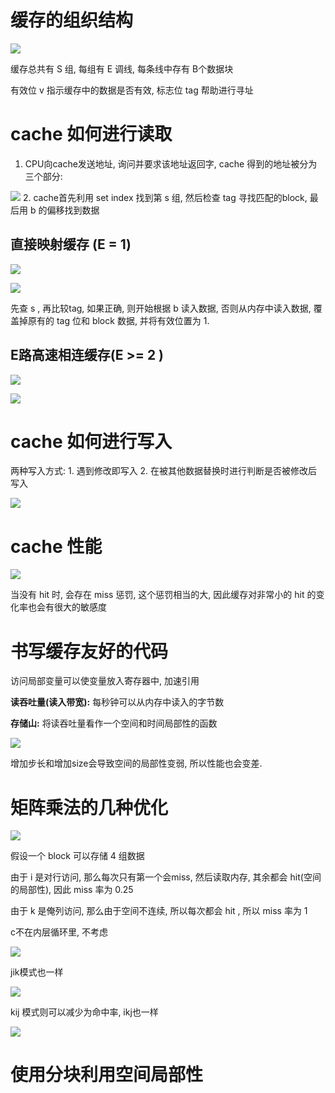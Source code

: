 # 缓存的组织结构

![](images/6-Cache%20Memories-缓存的组织结构.png)

缓存总共有 S 组, 每组有 E 调线, 每条线中存有 B个数据块

有效位 v 指示缓存中的数据是否有效,  标志位 tag 帮助进行寻址

# cache 如何进行读取

1. CPU向cache发送地址, 询问并要求该地址返回字, cache 得到的地址被分为三个部分: 

![](images/6-Cache%20Memories-3parts.png)
2. cache首先利用 set index 找到第 s 组, 然后检查 tag 寻找匹配的block, 最后用 b 的偏移找到数据

## 直接映射缓存 (E = 1)

![](images/6-Cache%20Memories-cache寻址.png)

![](images/6-Cache%20Memories-直接映射缓存的模拟.png)

先查 s , 再比较tag, 如果正确, 则开始根据 b 读入数据, 否则从内存中读入数据, 覆盖掉原有的 tag 位和 block 数据, 并将有效位置为 1.

## E路高速相连缓存(E >= 2 )

![](images/6-Cache%20Memories-E路相连缓存.png)

![](images/6-Cache%20Memories-2wayexample.png)

# cache 如何进行写入

两种写入方式: 1. 遇到修改即写入 2. 在被其他数据替换时进行判断是否被修改后写入

![](images/6-Cache%20Memories-intel的缓存设置.png)

# cache 性能

![](images/6-Cache%20Memories-性能.png)

当没有 hit 时, 会存在 miss 惩罚, 这个惩罚相当的大, 因此缓存对非常小的 hit 的变化率也会有很大的敏感度

# 书写缓存友好的代码

访问局部变量可以使变量放入寄存器中, 加速引用

**读吞吐量(读入带宽):** 每秒钟可以从内存中读入的字节数 

**存储山:** 将读吞吐量看作一个空间和时间局部性的函数

![](images/6-Cache%20Memories-存储山.png)

增加步长和增加size会导致空间的局部性变弱, 所以性能也会变差.

# 矩阵乘法的几种优化

![](images/6-Cache%20Memories-ijk.png)

假设一个 block 可以存储 4 组数据

由于 i 是对行访问,  那么每次只有第一个会miss, 然后读取内存, 其余都会 hit(空间的局部性), 因此 miss 率为 0.25 

由于 k 是俺列访问, 那么由于空间不连续, 所以每次都会 hit , 所以 miss 率为 1

c不在内层循环里, 不考虑

![](images/6-Cache%20Memories-jik.png)

jik模式也一样

![](images/6-Cache%20Memories-kji.png)

kij 模式则可以减少为命中率, ikj也一样

![](images/6-Cache%20Memories-几种性能比较.png)


# 使用分块利用空间局部性

 